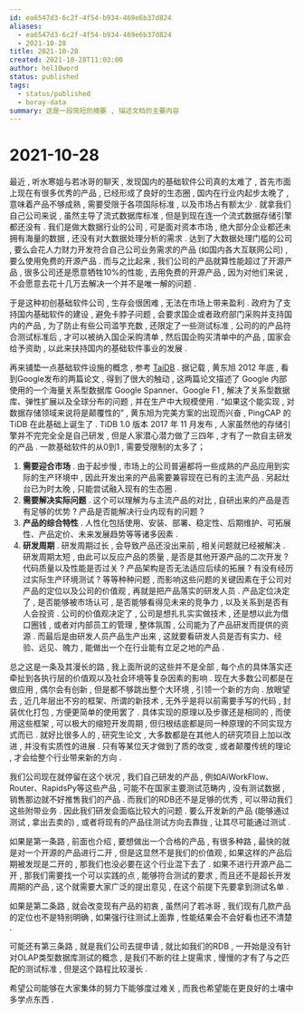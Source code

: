 ```yaml
---
id: ea6547d3-6c2f-4f54-b934-469e6b37d824
aliases:
  - ea6547d3-6c2f-4f54-b934-469e6b37d824
  - 2021-10-28
title: 2021-10-28
created: 2021-10-28T11:03:00
author: hel10word
status: published
tags:
  - status/published
  - boray-data
summary: 这是一段简短的摘要 , 描述文档的主要内容
---
```

# 2021-10-28


最近 , 听水寒姐与若冰哥的聊天 , 发现国内的基础软件公司真的太难了 , 首先市面上现在有很多优秀的产品 , 已经形成了良好的生态圈 , 国内在行业内起步太晚了 , 意味着产品不够成熟 , 需要受限于各项国际标准 , 以及市场占有额太少 . 就拿我们自己公司来说 , 虽然主导了流式数据库标准 , 但是到现在连一个流式数据存储引擎都还没有 . 我们是做大数据行业的公司 , 可是面对资本市场 , 绝大部分企业都还未拥有海量的数据 , 还没有对大数据处理分析的需求 . 达到了大数据处理门槛的公司 , 要么会花人力财力开发符合自己公司业务需求的产品 (如国内各大互联网公司)  , 要么使用免费的开源产品 . 而与之比起来 , 我们公司的产品就算性能超过了开源产品 , 很多公司还是愿意牺牲10%的性能 , 去用免费的开源产品 , 因为对他们来说 , 不会愿意去花十几万去解决一个并不是唯一解的问题 . 

于是这种初创基础软件公司 , 生存会很困难 , 无法在市场上带来盈利 . 政府为了支持国内基础软件的建设 , 避免卡脖子问题 , 会要求国企或者政府部门采购并支持国内的产品 , 为了防止有些公司滥竽充数 , 还限定了一些测试标准 , 公司的的产品符合测试标准后 , 才可以被纳入国企采购清单 , 然后国企购买清单中的产品 , 国家会给予资助 , 以此来扶持国内的基础软件事业的发展 . 

再来铺垫一点基础软件设施的概念 , 参考 [TaiDB](https://docs.pingcap.com/zh/tidb/stable) . 据记载 , 黄东旭 2012 年底 , 看到Google发布的两篇论文 , 得到了很大的触动 , 这两篇论文描述了 Google 内部使用的一个海量关系型数据库 Google Spanner、Google F1 , 解决了关系型数据库、弹性扩展以及全球分布的问题 , 并在生产中大规模使用 . “如果这个能实现 , 对数据存储领域来说将是颠覆性的” , 黄东旭为完美方案的出现而兴奋 ,  PingCAP 的 TiDB 在此基础上诞生了 . TiDB 1.0 版本 2017 年 11 月发布 , 人家虽然他的存储引擎并不完完全全是自己研发 , 但是人家潜心潜力做了三四年 , 才有了一款自主研发的产品 . 一款基础软件的从0到1 , 需要受限制的太多了；

1. **需要迎合市场** . 由于起步慢 , 市场上的公司普遍都将一些成熟的产品应用到实际的生产环境中 , 因此开发出来的产品需要兼容现在已有的主流产品 . 另起灶台已为时太晚 , 只能尝试融入现有的生态圈 . 
2. **需要解决实际问题** . 这个可以理解为与主流产品的对比 , 自研出来的产品是否有足够的优势 ? 产品是否能解决行业内现有的问题 ? 
3. **产品的综合特性** . 人性化包括使用、安装、部署、稳定性、后期维护、可拓展性、产品定价、未来发展趋势等等诸多因素 . 
4. **研发周期** . 研发周期过长 , 会导致产品还没出来前 , 相关问题就已经被解决 . 研发周期太短 , 由此可以反应产品的质量 , 是否是其他开源产品的二次开发 ? 代码质量以及性能是否过关 ? 产品架构是否无法适应后续的拓展 ? 有没有经历过实际生产环境测试 ? 等等种种问题 , 而影响这些问题的关键因素在于公司对产品的定位以及公司的价值观 , 再就是把产品落实的研发人员 . 产品定位决定了 , 是否能够被市场认可 , 是否能够看得见未来的竞争力 , 以及关系到是否有人会投资 . 公司的价值观决定了 , 公司是想扎扎实实做技术 , 还是想以此为借口圈钱 , 或者对内部员工的管理 , 整体氛围 , 公司能为了产品研发而提供的资源 . 而最后是由研发人员产品生产出来 , 这就要看研发人员是否有实力、经验、远见、魄力 , 能做出一个在行业能有立足之地的产品 . 
    

总之这是一条及其漫长的路 , 我上面所说的这些并不是全部 , 每个点的具体落实还牵扯到各执行层的价值观以及社会环境等复杂因素的影响 . 现在大多数公司都是在做应用 , 偶尔会有创新 , 但是都不够跳出整个大环境 , 引领一个新的方向 . 放眼望去 , 近几年层出不穷的框架、所谓的新技术 , 无外乎是将以前需要手写的代码 , 封装优化打包 , 方便更简单的使用罢了 . 具体实现的原理以及步骤还是相同的 , 而使用这些框架 , 可以极大的缩短开发周期 , 但归根结底都是同一种原理的不同实现方式而已 . 就好比很多人的 , 研究生论文 , 大多数都是在其他人的研究项目上加以改进 , 并没有实质性的进展 . 只有等某位天才做到了质的改变 , 或者颠覆传统的理论 , 才会给整个行业带来新的方向 . 

我们公司现在就停留在这个状况 , 我们自己研发的产品 , 例如AiWorkFlow、Router、RapidsPy等这些产品 , 可能不在国家主要测试范畴内 , 没有测试数据 , 销售那边就不好推售我们的产品 . 而我们的RDB还不是足够的优秀 , 可以带动我们这些附带业务 . 因此我们研发会面临比较大的问题 . 要么开发新的产品 (能够通过测试 , 拿出去卖的)  , 或者将现有的产品往测试方向去靠拢 , 让其尽可能通过测试 . 

如果是第一条路 , 前面也介绍 , 要想做出一个合格的产品 , 有很多种路 , 最快的就是对一个开源的产品进行二开 , 但是这显然不是我们的价值观 , 如果这样的产品后期被发现是二开的 , 那我们也没必要在这个行业混下去了 . 如果不进行开源产品二开 , 那我们需要找一个可以实践的点 , 能够符合测试的要求 , 而且还不是超长开发周期的产品 , 这个就需要大家广泛的提出意见 , 在这个前提下先要拿到测试名单 . 

如果是第二条路 , 就会改变现有产品的初衷 , 虽然问了若冰哥 , 我们现有几款产品的定位也不是特别明确 , 如果强行往测试上面靠 , 性能结果会不会好看也还不清楚 . 

可能还有第三条路 , 就是我们公司去提申请 , 就比如我们的RDB , 一开始是没有针对OLAP类型数据库测试的概念 , 是我们不断的往上提需求 , 慢慢的才有了与之匹配的测试标准 , 但是这个路程比较漫长 . 

希望公司能够在大家集体的努力下能够度过难关 , 而我也希望能在更良好的土壤中多学点东西 . 



